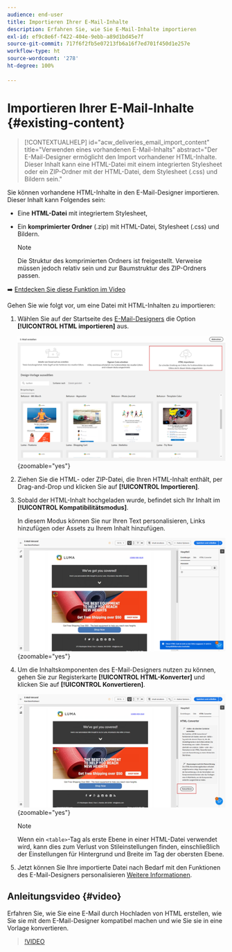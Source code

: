 ```yaml
---
audience: end-user
title: Importieren Ihrer E-Mail-Inhalte
description: Erfahren Sie, wie Sie E-Mail-Inhalte importieren
exl-id: ef9c8e6f-f422-404e-9ebb-a89d1bd45e7f
source-git-commit: 717f6f2fb5e07213fb6a16f7ed701f450d1e257e
workflow-type: ht
source-wordcount: '278'
ht-degree: 100%

---
```


# Importieren Ihrer E-Mail-Inhalte {#existing-content}

>[!CONTEXTUALHELP]
>id="acw_deliveries_email_import_content"
>title="Verwenden eines vorhandenen E-Mail-Inhalts"
>abstract="Der E-Mail-Designer ermöglicht den Import vorhandener HTML-Inhalte. Dieser Inhalt kann eine HTML-Datei mit einem integrierten Stylesheet oder ein ZIP-Ordner mit der HTML-Datei, dem Stylesheet (.css) und Bildern sein."

Sie können vorhandene HTML-Inhalte in den E-Mail-Designer importieren. Dieser Inhalt kann Folgendes sein:

* Eine **HTML-Datei** mit integriertem Stylesheet,
* Ein **komprimierter Ordner** (.zip) mit HTML-Datei, Stylesheet (.css) und Bildern.

  >[!NOTE]
  >
  >Die Struktur des komprimierten Ordners ist freigestellt. Verweise müssen jedoch relativ sein und zur Baumstruktur des ZIP-Ordners passen.

➡️ [Entdecken Sie diese Funktion im Video](#video)

Gehen Sie wie folgt vor, um eine Datei mit HTML-Inhalten zu importieren:

1. Wählen Sie auf der Startseite des [E-Mail-Designers](get-started-email-designer.md) die Option **[!UICONTROL HTML importieren]** aus.

   ![](assets/html-import.png){zoomable=&quot;yes&quot;}

1. Ziehen Sie die HTML- oder ZIP-Datei, die Ihren HTML-Inhalt enthält, per Drag-and-Drop und klicken Sie auf **[!UICONTROL Importieren]**.

1. Sobald der HTML-Inhalt hochgeladen wurde, befindet sich Ihr Inhalt im **[!UICONTROL Kompatibilitätsmodus]**.

   In diesem Modus können Sie nur Ihren Text personalisieren, Links hinzufügen oder Assets zu Ihrem Inhalt hinzufügen.

   ![](assets/html-imported.png){zoomable=&quot;yes&quot;}

1. Um die Inhaltskomponenten des E-Mail-Designers nutzen zu können, gehen Sie zur Registerkarte **[!UICONTROL HTML-Konverter]** und klicken Sie auf **[!UICONTROL Konvertieren]**.

   ![](assets/html-imported-2.png){zoomable=&quot;yes&quot;}

   >[!NOTE]
   >
   > Wenn ein `<table>`-Tag als erste Ebene in einer HTML-Datei verwendet wird, kann dies zum Verlust von Stileinstellungen finden, einschließlich der Einstellungen für Hintergrund und Breite im Tag der obersten Ebene.

1. Jetzt können Sie Ihre importierte Datei nach Bedarf mit den Funktionen des E-Mail-Designers personalisieren [Weitere Informationen](content-components.md).

## Anleitungsvideo {#video}

Erfahren Sie, wie Sie eine E-Mail durch Hochladen von HTML erstellen, wie Sie sie mit dem E-Mail-Designer kompatibel machen und wie Sie sie in eine Vorlage konvertieren.

>[!VIDEO](https://video.tv.adobe.com/v/3427633/?quality=12)
